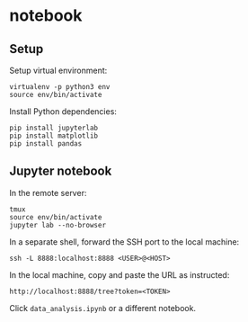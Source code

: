# notebook

## Setup

Setup virtual environment:

```
virtualenv -p python3 env
source env/bin/activate
```

Install Python dependencies:

```
pip install jupyterlab
pip install matplotlib
pip install pandas
```

## Jupyter notebook

In the remote server:

```
tmux
source env/bin/activate
jupyter lab --no-browser
```

In a separate shell, forward the SSH port to the local machine:

```
ssh -L 8888:localhost:8888 <USER>@<HOST>
```

In the local machine, copy and paste the URL as instructed:

```
http://localhost:8888/tree?token=<TOKEN>
```

Click `data_analysis.ipynb` or a different notebook.
